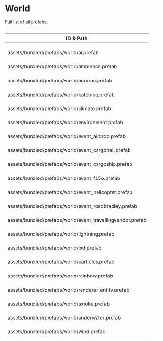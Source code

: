 # World
Full list of all <Badge type="warning" text="21"/> prefabs.

---
| ID & Path |
| --- |
| <a href="#3855189929"><Badge id="3855189929" type="tip" text="#"/></a> <Badge type="tip" text="3855189929"/> <br> assets/bundled/prefabs/world/ai.prefab |
| <a href="#3036094912"><Badge id="3036094912" type="tip" text="#"/></a> <Badge type="tip" text="3036094912"/> <br> assets/bundled/prefabs/world/ambience.prefab |
| <a href="#780573982"><Badge id="780573982" type="tip" text="#"/></a> <Badge type="tip" text="780573982"/> <br> assets/bundled/prefabs/world/auroras.prefab |
| <a href="#2749259013"><Badge id="2749259013" type="tip" text="#"/></a> <Badge type="tip" text="2749259013"/> <br> assets/bundled/prefabs/world/batching.prefab |
| <a href="#1799711011"><Badge id="1799711011" type="tip" text="#"/></a> <Badge type="tip" text="1799711011"/> <br> assets/bundled/prefabs/world/climate.prefab |
| <a href="#3969061245"><Badge id="3969061245" type="tip" text="#"/></a> <Badge type="tip" text="3969061245"/> <br> assets/bundled/prefabs/world/environment.prefab |
| <a href="#4274951952"><Badge id="4274951952" type="tip" text="#"/></a> <Badge type="tip" text="4274951952"/> <br> assets/bundled/prefabs/world/event_airdrop.prefab |
| <a href="#1084165207"><Badge id="1084165207" type="tip" text="#"/></a> <Badge type="tip" text="1084165207"/> <br> assets/bundled/prefabs/world/event_cargoheli.prefab |
| <a href="#2741054453"><Badge id="2741054453" type="tip" text="#"/></a> <Badge type="tip" text="2741054453"/> <br> assets/bundled/prefabs/world/event_cargoship.prefab |
| <a href="#1186542917"><Badge id="1186542917" type="tip" text="#"/></a> <Badge type="tip" text="1186542917"/> <br> assets/bundled/prefabs/world/event_f15e.prefab |
| <a href="#3609094641"><Badge id="3609094641" type="tip" text="#"/></a> <Badge type="tip" text="3609094641"/> <br> assets/bundled/prefabs/world/event_helicopter.prefab |
| <a href="#3080911900"><Badge id="3080911900" type="tip" text="#"/></a> <Badge type="tip" text="3080911900"/> <br> assets/bundled/prefabs/world/event_roadbradley.prefab |
| <a href="#3519671377"><Badge id="3519671377" type="tip" text="#"/></a> <Badge type="tip" text="3519671377"/> <br> assets/bundled/prefabs/world/event_travellingvendor.prefab |
| <a href="#4041668016"><Badge id="4041668016" type="tip" text="#"/></a> <Badge type="tip" text="4041668016"/> <br> assets/bundled/prefabs/world/lightning.prefab |
| <a href="#1570754831"><Badge id="1570754831" type="tip" text="#"/></a> <Badge type="tip" text="1570754831"/> <br> assets/bundled/prefabs/world/lod.prefab |
| <a href="#2725306710"><Badge id="2725306710" type="tip" text="#"/></a> <Badge type="tip" text="2725306710"/> <br> assets/bundled/prefabs/world/particles.prefab |
| <a href="#4041927147"><Badge id="4041927147" type="tip" text="#"/></a> <Badge type="tip" text="4041927147"/> <br> assets/bundled/prefabs/world/rainbow.prefab |
| <a href="#545674847"><Badge id="545674847" type="tip" text="#"/></a> <Badge type="tip" text="545674847"/> <br> assets/bundled/prefabs/world/renderer_entity.prefab |
| <a href="#3820896674"><Badge id="3820896674" type="tip" text="#"/></a> <Badge type="tip" text="3820896674"/> <br> assets/bundled/prefabs/world/smoke.prefab |
| <a href="#3322225118"><Badge id="3322225118" type="tip" text="#"/></a> <Badge type="tip" text="3322225118"/> <br> assets/bundled/prefabs/world/underwater.prefab |
| <a href="#3584785369"><Badge id="3584785369" type="tip" text="#"/></a> <Badge type="tip" text="3584785369"/> <br> assets/bundled/prefabs/world/wind.prefab |
